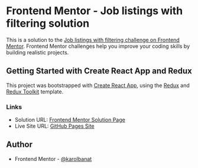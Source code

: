 # Frontend Mentor - Job listings with filtering solution

This is a solution to the [Job listings with filtering challenge on Frontend Mentor](https://www.frontendmentor.io/challenges/job-listings-with-filtering-ivstIPCt). Frontend Mentor challenges help you improve your coding skills by building realistic projects.

## Getting Started with Create React App and Redux

This project was bootstrapped with [Create React App](https://github.com/facebook/create-react-app), using the [Redux](https://redux.js.org/) and [Redux Toolkit](https://redux-toolkit.js.org/) template.

### Links

- Solution URL: [Frontend Mentor Solution Page](https://www.frontendmentor.io/solutions/job-listings-with-filtering-react-HZnaX1lCNI)
- Live Site URL: [GitHub Pages Site](https://karolbanat.github.io/job-listings-with-filtering-v-react)

## Author

- Frontend Mentor - [@karolbanat](https://www.frontendmentor.io/profile/karolbanat)
